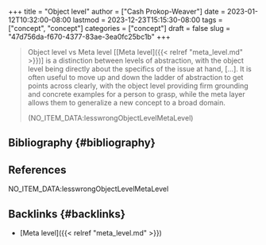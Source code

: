 +++
title = "Object level"
author = ["Cash Prokop-Weaver"]
date = 2023-01-12T10:32:00-08:00
lastmod = 2023-12-23T15:15:30-08:00
tags = ["concept", "concept"]
categories = ["concept"]
draft = false
slug = "47d756da-f670-4377-83ae-3ea0fc25bc1b"
+++

> Object level vs Meta level [[Meta level]({{< relref "meta_level.md" >}})] is a distinction between levels of abstraction, with the object level being directly about the specifics of the issue at hand, [...]. It is often useful to move up and down the ladder of abstraction to get points across clearly, with the object level providing firm grounding and concrete examples for a person to grasp, while the meta layer allows them to generalize a new concept to a broad domain.
>
> (NO_ITEM_DATA:lesswrongObjectLevelMetaLevel)


## Bibliography {#bibliography}

## References

<style>.csl-entry{text-indent: -1.5em; margin-left: 1.5em;}</style><div class="csl-bib-body">
  <div class="csl-entry">NO_ITEM_DATA:lesswrongObjectLevelMetaLevel</div>
</div>



## Backlinks {#backlinks}

-   [Meta level]({{< relref "meta_level.md" >}})
